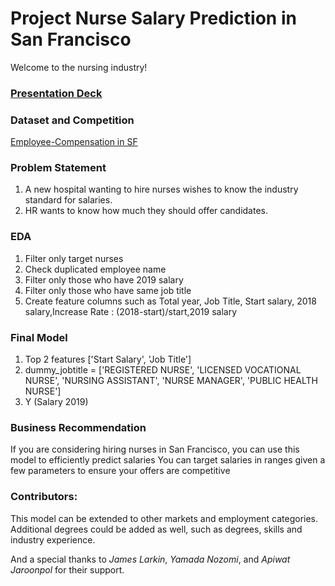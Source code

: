 # Project Nurse Salary Prediction in San Francisco

Welcome to the nursing industry!


### [Presentation Deck](https://docs.google.com/presentation/d/1Bx1pUgvK1AhBNoxpyS6QjJyM7I4gajOwSlwokChLMks/edit#slide=id.g19f66822c77_0_57)

### Dataset and Competition
[Employee-Compensation in SF](https://data.sfgov.org/City-Management-and-Ethics/Employee-Compensation/88g8-5mnd/data)

### Problem Statement

1. A new hospital wanting to hire nurses wishes to know the industry standard for salaries.
2. HR wants to know how much they should offer candidates.
 
### EDA
1. Filter only target nurses
2. Check duplicated employee name
3. Filter only those who have 2019 salary
4. Filter only those who have same job title
5. Create feature columns such as Total year, Job Title, Start salary, 2018 salary,Increase Rate : (2018-start)/start,2019 salary

### Final Model
1. Top 2 features ['Start Salary', 'Job Title']
2. dummy_jobtitle = ['REGISTERED NURSE', 'LICENSED VOCATIONAL NURSE', 'NURSING ASSISTANT', 'NURSE MANAGER', 'PUBLIC HEALTH NURSE']
3. Y (Salary 2019)

### Business Recommendation
If you are considering hiring nurses in San Francisco, you can use this model to efficiently predict salaries
You can target salaries in ranges given a few parameters to ensure your offers are competitive

### Contributors:
This model can be extended to other markets and employment categories.
Additional degrees could be added as well, such as degrees, skills and industry experience.


And a special thanks to *James Larkin*, *Yamada Nozomi*, and *Apiwat Jaroonpol* for their support.
